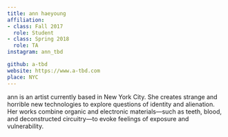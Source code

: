 ```yaml
---
title: ann haeyoung
affiliation:
- class: Fall 2017
  role: Student
- class: Spring 2018
  role: TA
instagram: ann_tbd

github: a-tbd
website: https://www.a-tbd.com
place: NYC
---
```

ann is an artist currently based in New York City.  She creates strange and horrible new technologies to explore questions of identity and alienation.  Her works combine organic and electronic materials—such as teeth, blood, and deconstructed circuitry—to evoke feelings of exposure and vulnerability. 
